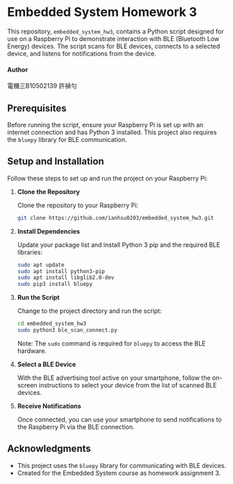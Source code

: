 # Embedded System Homework 3

This repository, `embedded_system_hw3`, contains a Python script designed for use on a Raspberry Pi to demonstrate interaction with BLE (Bluetooth Low Energy) devices. The script scans for BLE devices, connects to a selected device, and listens for notifications from the device.

#### Author

電機三B10502139 許禎勻

## Prerequisites

Before running the script, ensure your Raspberry Pi is set up with an internet connection and has Python 3 installed. This project also requires the `bluepy` library for BLE communication.

## Setup and Installation

Follow these steps to set up and run the project on your Raspberry Pi:

1. **Clone the Repository**

    Clone the repository to your Raspberry Pi:

    ```bash
    git clone https://github.com/ianhsu0203/embedded_system_hw3.git

2. **Install Dependencies**

    Update your package list and install Python 3 pip and the required BLE libraries:

    ```bash
    sudo apt update
    sudo apt install python3-pip
    sudo apt install libglib2.0-dev
    sudo pip3 install bluepy
    ```

3. **Run the Script**

    Change to the project directory and run the script:

    ```bash
    cd embedded_system_hw3
    sudo python3 ble_scan_connect.py
    ```

    Note: The `sudo` command is required for `bluepy` to access the BLE hardware.

4. **Select a BLE Device**

    With the BLE advertising tool active on your smartphone, follow the on-screen instructions to select your device from the list of scanned BLE devices.

5. **Receive Notifications**

    Once connected, you can use your smartphone to send notifications to the Raspberry Pi via the BLE connection.

## Acknowledgments

- This project uses the `bluepy` library for communicating with BLE devices.
- Created for the Embedded System course as homework assignment 3.
